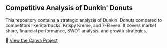 ## Competitive Analysis of Dunkin' Donuts  
This repository contains a strategic analysis of Dunkin' Donuts compared to competitors like Starbucks, Krispy Kreme, and 7-Eleven. It covers market share, financial performance, SWOT analysis, and growth strategies.  

🔗 [View the Canva Project](https://www.canva.com/design/DAGTpCuajZs/B3pAhrwF0PI7WIvZ1LSPcw/view?utm_content=DAGTpCuajZs&utm_campaign=designshare&utm_medium=link2&utm_source=uniquelinks&utlId=h453cce15fe)
